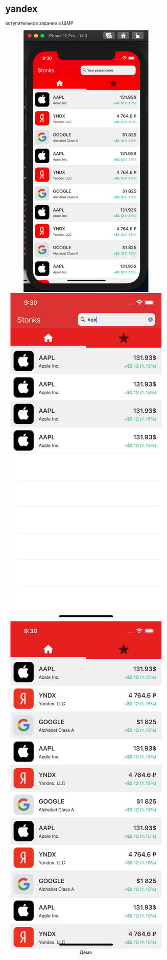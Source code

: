 # yandex
вступительное задание в ШМР

<p align="center">
  <img src="https://github.com/patison5/yandex/blob/main/s1.png?raw=true" alt="Nodemon Logo">
  <br />
  <img src="https://github.com/patison5/yandex/blob/main/s2.png?raw=true" alt="Nodemon Logo">
  <br />
  <img src="https://github.com/patison5/yandex/blob/main/s3.png?raw=true" alt="Nodemon Logo">
  <br />
  <span>Демо</span>
</p>
